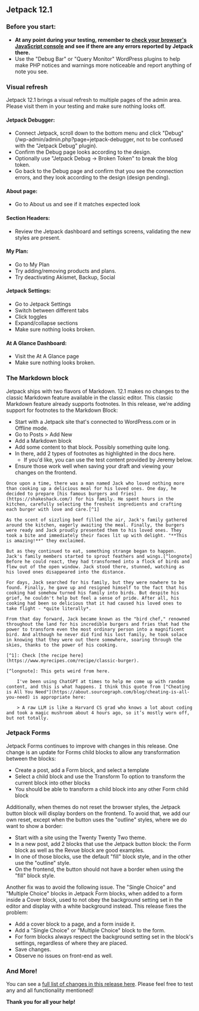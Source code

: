 ## Jetpack 12.1

### Before you start:

- **At any point during your testing, remember to [check your browser's JavaScript console](https://wordpress.org/support/article/using-your-browser-to-diagnose-javascript-errors/#step-3-diagnosis) and see if there are any errors reported by Jetpack there.**
- Use the "Debug Bar" or "Query Monitor" WordPress plugins to help make PHP notices and warnings more noticeable and report anything of note you see.

### Visual refresh
Jetpack 12.1 brings a visual refresh to multiple pages of the admin area. Please visit them in your testing and make sure nothing looks off.

#### Jetpack Debugger:
- Connect Jetpack, scroll down to the bottom menu and click "Debug" (/wp-admin/admin.php?page=jetpack-debugger, not to be confused with the "Jetpack Debug" plugin).
- Confirm the Debug page looks according to the design.
- Optionally use "Jetpack Debug -> Broken Token" to break the blog token.
- Go back to the Debug page and confirm that you see the connection errors, and they look according to the design (design pending).

#### About page:
- Go to About us and see if it matches expected look

#### Section Headers:
- Review the Jetpack dashboard and settings screens, validating the new styles are present.

#### My Plan:
- Go to My Plan
- Try adding/removing products and plans.
- Try deactivating Akismet, Backup, Social

#### Jetpack Settings:
- Go to Jetpack Settings
- Switch between different tabs
- Click toggles
- Expand/collapse sections
- Make sure nothing looks broken.

#### At A Glance Dashboard:
- Visit the At A Glance page
- Make sure nothing looks broken.

### The Markdown block
Jetpack ships with two flavors of Markdown. 12.1 makes no changes to the classic Markdown feature available in the classic editor. This classic Markdown feature already supports footnotes. In this release, we're adding support for footnotes to the Markdown Block:

- Start with a Jetpack site that's connected to WordPress.com or in Offline mode.
- Go to Posts > Add New
- Add a Markdown block
- Add some content to that block. Possibly something quite long.
- In there, add 2 types of footnotes as highlighted in the docs here.
  - If you'd like, you can use the test content provided by Jeremy below.
- Ensure those work well when saving your draft and viewing your changes on the frontend.

````{verbatim}
Once upon a time, there was a man named Jack who loved nothing more than cooking up a delicious meal for his loved ones. One day, he decided to prepare [his famous burgers and fries](https://shakeshack.com/) for his family. He spent hours in the kitchen, carefully selecting the freshest ingredients and crafting each burger with love and care.[^1]

As the scent of sizzling beef filled the air, Jack's family gathered around the kitchen, eagerly awaiting the meal. Finally, the burgers were ready and Jack proudly presented them to his loved ones. They took a bite and immediately their faces lit up with delight. "**This is amazing!**" they exclaimed.

But as they continued to eat, something strange began to happen. Jack's family members started to sprout feathers and wings.[^longnote] Before he could react, they had transformed into a flock of birds and flew out of the open window. Jack stood there, stunned, watching as his loved ones disappeared into the distance.

For days, Jack searched for his family, but they were nowhere to be found. Finally, he gave up and resigned himself to the fact that his cooking had somehow turned his family into birds. But despite his grief, he couldn't help but feel a sense of pride. After all, his cooking had been so delicious that it had caused his loved ones to take flight - *quite literally*.

From that day forward, Jack became known as the "bird chef," renowned throughout the land for his incredible burgers and fries that had the power to transform even the most ordinary person into a magnificent bird. And although he never did find his lost family, he took solace in knowing that they were out there somewhere, soaring through the skies, thanks to the power of his cooking.

[^1]: Check [the recipe here](https://www.myrecipes.com/recipe/classic-burger).

[^longnote]: This gets weird from here.

    I've been using ChatGPT at times to help me come up with random content, and this is what happens. I think this quote from ["Cheating is All You Need"](https://about.sourcegraph.com/blog/cheating-is-all-you-need) is appropriate here:

    > A raw LLM is like a Harvard CS grad who knows a lot about coding and took a magic mushroom about 4 hours ago, so it’s mostly worn off, but not totally.
````

### Jetpack Forms
Jetpack Forms continues to improve with changes in this release. One change is an update for Forms child blocks to allow any transformation between the blocks:

- Create a post, add a Form block, and select a template
- Select a child block and use the Transform To option to transform the current block into other blocks
- You should be able to transform a child block into any other Form child block

Additionally, when themes do not reset the browser styles, the Jetpack button block will display borders on the frontend. To avoid that, we add our own reset, except when the button uses the "outline" styles, where we do want to show a border:

- Start with a site using the Twenty Twenty Two theme.
- In a new post, add 2 blocks that use the Jetpack button block: the Form block as well as the Revue block are good examples.
- In one of those blocks, use the default "fill" block style, and in the other use the "outline" style.
- On the frontend, the button should not have a border when using the "fill" block style.

Another fix was to avoid the following issue. The "Single Choice" and "Multiple Choice" blocks in Jetpack Form blocks, when added to a form inside a Cover block, used to not obey the background setting set in the editor and display with a white background instead. This release fixes the problem:

- Add a cover block to a page, and a form inside it.
- Add a "Single Choice" or "Multiple Choice" block to the form.
- For form blocks always respect the background setting set in the block's settings, regardless of where they are placed.
- Save changes.
- Observe no issues on front-end as well.

### And More!

You can see a [full list of changes in this release here](https://github.com/Automattic/jetpack/blob/monthly/branch-2023-04-25/projects/plugins/jetpack/CHANGELOG.md). Please feel free to test any and all functionality mentioned! 

**Thank you for all your help!**
